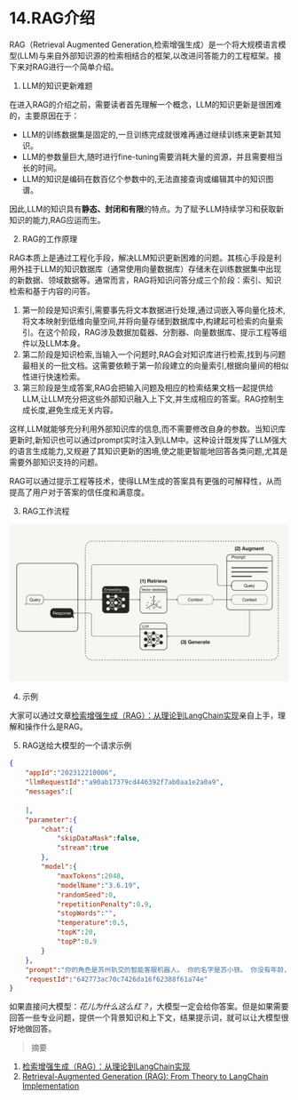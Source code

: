 # 14.RAG介绍

RAG（Retrieval Augmented Generation,检索增强生成）是一个将大规模语言模型(LLM)与来自外部知识源的检索相结合的框架,以改进问答能力的工程框架。​接下来对RAG进行一个简单介绍。

1. LLM的知识更新难题

在进入RAG的介绍之前，需要读者首先理解一个概念，LLM的知识更新是很困难的，主要原因在于：

- LLM的训练数据集是固定的,一旦训练完成就很难再通过继续训练来更新其知识。
- LLM的参数量巨大,随时进行fine-tuning需要消耗大量的资源，并且需要相当长的时间。
- LLM的知识是编码在数百亿个参数中的,无法直接查询或编辑其中的知识图谱。

因此,LLM的知识具有**静态、封闭和有限**的特点。为了赋予LLM持续学习和获取新知识的能力,RAG应运而生。

2. RAG的工作原理

RAG本质上是通过工程化手段，解决LLM知识更新困难的问题。其核心手段是利用外挂于LLM的知识数据库（通常使用向量数据库）存储未在训练数据集中出现的新数据、领域数据等。通常而言，RAG将知识问答分成三个阶段：索引、知识检索和基于内容的问答。

1. 第一阶段是知识索引,需要事先将文本数据进行处理,通过词嵌入等向量化技术,将文本映射到低维向量空间,并将向量存储到数据库中,构建起可检索的向量索引。在这个阶段，RAG涉及数据加载器、分割器、向量数据库、提示工程等组件以及LLM本身。
2. 第二阶段是知识检索,当输入一个问题时,RAG会对知识库进行检索,找到与问题最相关的一批文档。这需要依赖于第一阶段建立的向量索引,根据向量间的相似性进行快速检索。
3. 第三阶段是生成答案,RAG会把输入问题及相应的检索结果文档一起提供给LLM,让LLM充分把这些外部知识融入上下文,并生成相应的答案。RAG控制生成长度,避免生成无关内容。

这样,LLM就能够充分利用外部知识库的信息,而不需要修改自身的参数。当知识库更新时,新知识也可以通过prompt实时注入到LLM中。这种设计既发挥了LLM强大的语言生成能力,又规避了其知识更新的困境,使之能更智能地回答各类问题,尤其是需要外部知识支持的问题。

RAG可以通过提示工程等技术，使得LLM生成的答案具有更强的可解释性，从而提高了用户对于答案的信任度和满意度。

3. RAG工作流程

![](./images/rag.jpg)

4. 示例

大家可以通过文章[检索增强生成（RAG）：从理论到LangChain实现](https://www.atyun.com/57753.html)亲自上手，理解和操作什么是RAG。

5. RAG送给大模型的一个请求示例
```json
{
    "appId":"202312210006",
    "llmRequestId":"a90ab17379cd446392f7ab0aa1e2a0a9",
    "messages":[

    ],
    "parameter":{
        "chat":{
            "skipDataMask":false,
            "stream":true
        },
        "model":{
            "maxTokens":2048,
            "modelName":"3.6.19",
            "randomSeed":0,
            "repetitionPenalty":0.9,
            "stopWords":"",
            "temperature":0.5,
            "topK":20,
            "topP":0.9
        }
    },
    "prompt":"你的角色是苏州轨交的智能客服机器人。 你的名字是苏小铁。 你没有年龄，没有岁数，别人问的时候你要强调你很专业即可。现在，提供给你以下若干篇背景知识：\n 启动／清扫·长按3秒开机或关机·橙色常亮：低电待机或暂停状态·开机后，短按启动清扫\n·短按启动局部清扫·白色常亮：工作中或工作完成·橙色快闪：故障状态\n·长按3秒恢复出厂设置\nWi-Fi指示灯\n充电极片。\n沿边传感器\n自动补水口\n·蓝色常亮：视频监控开启回充\nLDS激光传感器2．用水冲洗尘盒及滤网，充分晾干后方可装回使用。\nDREAME本说明书图示仅供参考，实际外观请以实物为准。\n产品介绍\n集尘仓面盖。\n坡道延长垫。\n银离子除菌模块\n\n状态指示灯\n白色常亮：电源已接通\n橙色常亮：基站异常\n信号发射区\n自动注水口\n上下水组件\n上下水组件\n电磁阀接口\n电源线接口。\n注：上下水组件需要另外购买。3使用前准备3．连接电源线\n超声波传感器提示：·请用清水清洗，不要添加任何洗涤剂。·请务必晾干后再使用。提示：主机及基站内部包含敏感的电子元件，清理时请使用干抹布，请勿使用湿抹布以防进水造成损坏。悬崖传感器基本参数日常维护\n边刷卡扣\n＞1.5米\n提示：·听到“咔哒”一声，表示基站坡道延长垫安装到位。提示：听到“咔哒”的一声，表示安装到位。·请勿用任何物体遮挡基站信号发射区。·建议将基站放置在瓷质或石质地面，以免水渍打湿木地板或地毯。\n常见问题问题类型:工作时行走路线乱,解决办法:地面摆放的电线、拖鞋等物体影响主机正常工作，建议使用前归置整齐。在湿滑地面工作，造成主轮打滑，建议手动擦干或风干后使用。请用干净软布擦拭主机的线激光传感器和Al Action物体识别传感器，保持干净无遮挡。,\n问题类型:部分房间漏扫,解决办法:请确认房门都已完全打开。请确认房间门口是否有高于2cm的门槛，此产品无法翻越较高门槛台阶。房间门口较为湿滑，导致主机打滑并工作异常，建议手动清理地面积水。, \n请根据以上要求及背景知识回答这个问题：花儿为什么这么红？",
    "requestId":"642773ac70c7426da16f62388f61a74e"
}
```
如果直接问大模型：*花儿为什么这么红？*，大模型一定会给你答案。但是如果需要回答一些专业问题，提供一个背景知识和上下文，结果提示词，就可以让大模型很好地做回答。


> 摘要
   1. [检索增强生成（RAG）：从理论到LangChain实现](https://www.atyun.com/57753.html)
   2. [Retrieval-Augmented Generation (RAG): From Theory to LangChain Implementation](https://towardsdatascience.com/retrieval-augmented-generation-rag-from-theory-to-langchain-implementation-4e9bd5f6a4f2)


<br><br>
<Vssue :title="$title" />